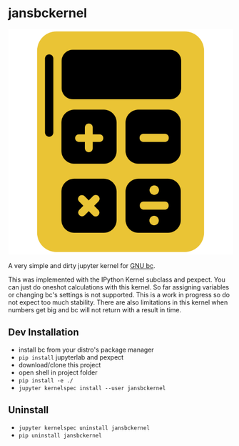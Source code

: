 # jansbckernel

![alt](jansbckernel/logo-svg.svg)

A very simple and dirty jupyter kernel for [GNU bc](https://www.gnu.org/software/bc/).

This was implemented with the IPython Kernel subclass and pexpect.
You can just do oneshot calculations with this kernel.
So far assigning variables or changing bc's settings is not supported.
This is a work in progress so do not expect too much stability.
There are also limitations in this kernel when numbers get big and
bc will not return with a result in time.

## Dev Installation

- install bc from your distro's package manager
- `pip install` jupyterlab and pexpect
- download/clone this project
- open shell in project folder
- `pip install -e ./`
- `jupyter kernelspec install --user jansbckernel`

## Uninstall

- `jupyter kernelspec uninstall jansbckernel`
- `pip uninstall jansbckernel`

